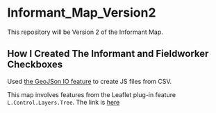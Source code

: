 # Informant_Map_Version2
This repository will be Version 2 of the Informant Map.

## How I Created The Informant and Fieldworker Checkboxes
Used <a href="https://geojson.io/">the GeoJSon IO feature</a> to create JS files from CSV.

This map involves features from the Leaflet plug-in feature `L.Control.Layers.Tree`. The link is <a href="https://github.com/jjimenezshaw/Leaflet.Control.Layers.Tree">here</a>